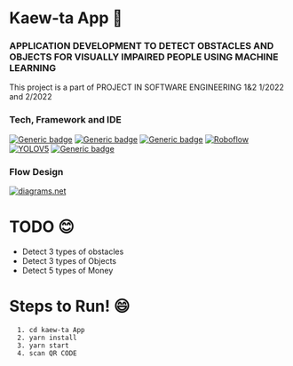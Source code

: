 # Kaew-ta App :iphone:

### APPLICATION DEVELOPMENT TO DETECT OBSTACLES AND OBJECTS FOR VISUALLY IMPAIRED PEOPLE USING MACHINE LEARNING
This project is a part of PROJECT IN SOFTWARE ENGINEERING 1&2 1/2022 and 2/2022

### **Tech, Framework and IDE**
[![Generic badge](https://img.shields.io/badge/React_Native-20232A?style=for-the-badge&logo=react&logoColor=61DAFB)](https://shields.io/) [![Generic badge](https://img.shields.io/badge/Expo-20232A?style=for-the-badge&logo=expo&logoColor=white)](https://shields.io/) [![Generic badge](https://img.shields.io/badge/Tensorflow.js-20232A?style=for-the-badge&logo=tensorflow&logoColor=F38740)](https://shields.io/) [![Roboflow](https://img.shields.io/static/v1?label=&message=Roboflow&color=%2320232A&style=for-the-badge)](https://) [![YOLOV5](https://img.shields.io/static/v1?label=&message=YOLOV5&color=%2320232A&style=for-the-badge&logo=YOLO&logoColor=00FFFF)](https://) [![Generic badge](https://img.shields.io/badge/Visual_Studio_Code-20232A?style=for-the-badge&logo=visual%20studio%20code&logoColor=0078D4)](https://shields.io/) 

### **Flow Design**
[![diagrams.net](https://img.shields.io/static/v1?label=&message=diagrams.net&color=%2320232A&style=for-the-badge&logo=diagrams.net)](https://app.diagrams.net/#G1Bg4rdSzIdEJlZb7M2nmWu-_ESmLxu0qG)

# TODO :blush:
* Detect 3 types of obstacles
* Detect 3 types of Objects
* Detect 5 types of Money

# **Steps to Run!** :smile:

```
  1. cd kaew-ta App
  2. yarn install
  3. yarn start
  4. scan QR CODE
```
